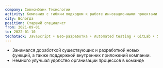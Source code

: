 ```yaml
---
company: Совкомбанк Технологии
activity: Компания с гибким подходом к работе инновационными проектами технологичными решениями и яркой корпоративной культурой
city: Вологда
position: Старший специалист
from: 2021-09-01
to: 2022-01-10
techStack: JavaScript • Веб-разработка • Automated testing • GitLab • Scrum • YouTrack
---
```


- Занимался доработкой существующих и разработкой новых функций, а также поддержкой внутренних приложений компании.
- Немного улучшал удобство организации процессов в команде